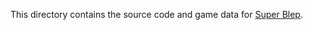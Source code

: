 This directory contains the source code and game data for [Super Blep](https://github.com/peron1000/ArenaShooter).
